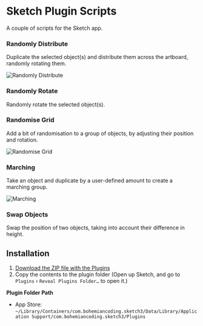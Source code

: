 Sketch Plugin Scripts
=====================

A couple of scripts for the Sketch app.


### Randomly Distribute

Duplicate the selected object(s) and distribute them across the artboard, randomly rotating them.

![Randomly Distribute](https://raw.githubusercontent.com/kumo/Sketch-Plugin-Scripts/master/docs/random-distribute.gif)

### Randomly Rotate

Randomly rotate the selected object(s).

### Randomise Grid

Add a bit of randomisation to a group of objects, by adjusting their position and rotation.

![Randomise Grid](https://raw.githubusercontent.com/kumo/Sketch-Plugin-Scripts/master/docs/randomise-grid.gif)

### Marching

Take an object and duplicate by a user-defined amount to create a marching group.

![Marching](https://raw.githubusercontent.com/kumo/Sketch-Plugin-Scripts/master/docs/marching.gif)

### Swap Objects

Swap the position of two objects, taking into account their difference in height.

## Installation

1. [Download the ZIP file with the Plugins](https://github.com/kumo/Sketch-Plugin-Scripts/archive/master.zip)
2. Copy the contents to the plugin folder (Open up Sketch, and go to `Plugins` › `Reveal Plugins Folder…` to open it.)

**Plugin Folder Path**

* App Store: `~/Library/Containers/com.bohemiancoding.sketch3/Data/Library/Application Support/com.bohemiancoding.sketch3/Plugins`
